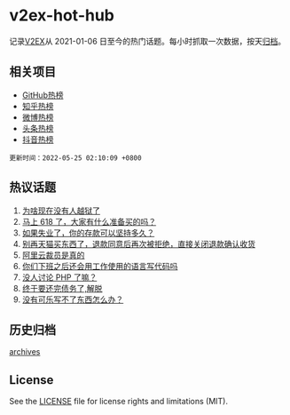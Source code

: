 # v2ex-hot-hub

 记录[V2EX](https://www.v2ex.com/)从 2021-01-06 日至今的热门话题。每小时抓取一次数据，按天[归档](archives)。
 
 ## 相关项目

- [GitHub热榜](https://github.com/snaildev/github-hot-hub)
- [知乎热榜](https://github.com/snaildev/zhihu-hot-hub)
- [微博热榜](https://github.com/snaildev/weibo-hot-hub)
- [头条热榜](https://github.com/snaildev/toutiao-hot-hub)
- [抖音热榜](https://github.com/snaildev/douyin-hot-hub)


 `更新时间：2022-05-25 02:10:09 +0800`

## 热议话题

1. [为啥现在没有人越狱了](https://www.v2ex.com/t/854860)
1. [马上 618 了，大家有什么准备买的吗？](https://www.v2ex.com/t/854952)
1. [如果失业了，你的存款可以坚持多久？](https://www.v2ex.com/t/854916)
1. [别再天猫买东西了，退款同意后再次被拒绝，直接关闭退款确认收货](https://www.v2ex.com/t/854856)
1. [阿里云裁员是真的](https://www.v2ex.com/t/854867)
1. [你们下班之后还会用工作使用的语言写代码吗](https://www.v2ex.com/t/854929)
1. [没人讨论 PHP 了嘛？](https://www.v2ex.com/t/854863)
1. [终于要还完债务了,解脱](https://www.v2ex.com/t/854885)
1. [没有可乐写不了东西怎么办？](https://www.v2ex.com/t/854997)

## 历史归档

[archives](archives)

## License

See the [LICENSE](LICENSE) file for license rights and limitations (MIT).

